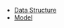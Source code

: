 - [Data Structure](https://www.canva.com/design/DAF9iTUWBBE/yJEUeouv1CEuNk-R_FgyqQ/edit?utm_content=DAF9iTUWBBE&utm_campaign=designshare&utm_medium=link2&utm_source=sharebutton)
- [Model](https://www.canva.com/design/DAF9iSqaQHA/aQxwM7ee9ckD-4vPFgckFA/edit?utm_content=DAF9iSqaQHA&utm_campaign=designshare&utm_medium=link2&utm_source=sharebutton)